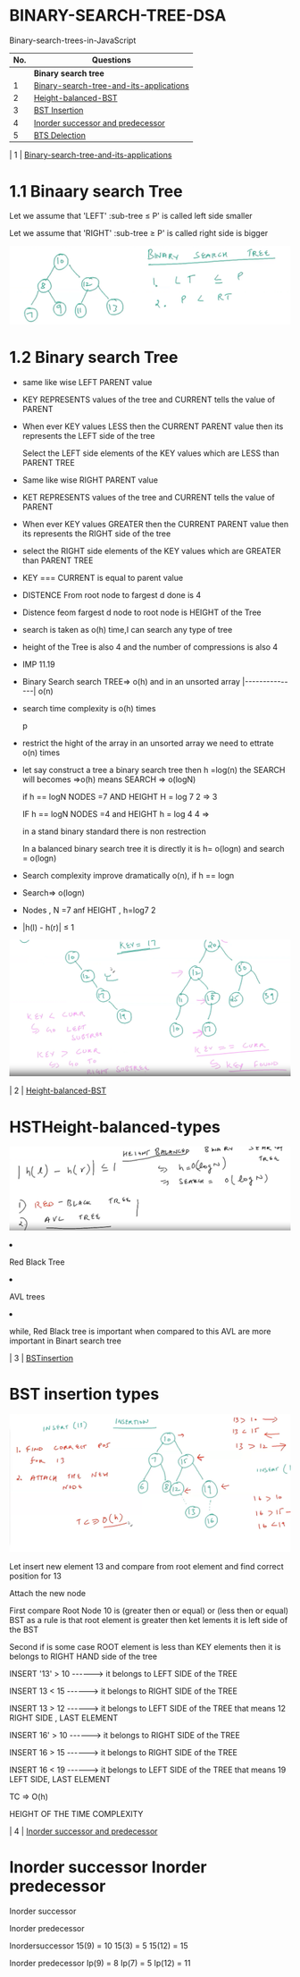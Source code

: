 
# BINARY-SEARCH-TREE-DSA
Binary-search-trees-in-JavaScript


| No.| Questions                                                                                                                                                                   |
| ---| ----------------------------------------------------------------------------------------------------------------------------------------------------------------------------------------------------------------------------------------------------------------------|
|    | **Binary search tree**                                                                                                                                                     |                                                                                                                                                  
| 1  | [Binary-search-tree-and-its-applications](#)                                                                                                                                |
| 2  | [Height-balanced-BST](#)                                                                                                                                                    |
| 3  | [BST Insertion](#)                                                                                                                                                          |
| 4  | [Inorder successor and predecessor](#)                                                                                                                                      |
| 5  | [BTS Delection](#)                                                                                                                                                          |



| 1  | [Binary-search-tree-and-its-applications](#)   
# 1.1 Binaary search Tree 
<p> Let we assume that 'LEFT' :sub-tree  ≤ P' is called left side smaller </p>  
<p> Let we assume that 'RIGHT' :sub-tree ≥  P' is called right side is bigger </p>  

![](./Inordersuccessorpredecessor/image1.png)

# 1.2 Binary search Tree
<ul>
<li><p> same like wise LEFT PARENT value </p>
<li><p> KEY REPRESENTS values of the tree and CURRENT tells the value of PARENT </p>
<li><p> When ever KEY values LESS then the CURRENT PARENT value then its represents the LEFT side of the tree </p>
</li><P> Select the LEFT side elements of the KEY values which are LESS than PARENT TREE</P> 

<li><p> Same like wise RIGHT PARENT value </p>
<li><p> KET REPRESENTS values of the tree and CURRENT tells the value of PARENT </p>
<li><p> When ever KEY values GREATER then the CURRENT PARENT value then its represents the RIGHT side of the tree </p>
<li><p> select the RIGHT side elements of the KEY values which are GREATER than PARENT TREE </p></li>


<li><p> KEY === CURRENT is equal to parent value </p></li>

<li><p> DISTENCE From root node to fargest d done is 4 </p>
<li><P> Distence feom fargest d node to root node is HEIGHT of the Tree </P></li>
<li><p>search is taken as o(h) time,I can search any type of tree </p></li>
<li><p>height of the Tree is also 4 and the number of compressions is also 4 </p></li>
<li><p> IMP 11.19</p>
<li><P> Binary Search search TREE=> o(h) and in an unsorted array |---------------| o(n) </P>
<li><p> search time complexity is o(h) times </p>p </li>
<li><p> restrict the hight of the array in an unsorted array we need to ettrate o(n) times <p>
<li><p> let say construct a tree a binary search tree then h =log(n) the SEARCH will becomes =>o(h)  means SEARCH => o(logN) </p></li>

   <p> if h == logN   NODES =7 AND HEIGHT H = log 7 2 => 3
   <P> IF h == logN   NODES =4 and HEIGHT h = log 4 4 =>
  <p>in a stand binary standard there is non restrection</p> 
  <p>In a balanced binary search tree it is directly it is h= o(logn) and search = o(logn)</p>      
<li><p> Search complexity improve dramatically o(n), if h == logn  <p> 
<li><p> Search=> o(logn) </p>
<li><p> Nodes , N =7 anf HEIGHT , h=log7 2 <p></li>
<li><p> |h(l) - h(r)| ≤ 1    

  
</ul>


![](./Inordersuccessorpredecessor/image2.png)
<p></p>

| 2  | [Height-balanced-BST](#)   
# HSTHeight-balanced-types

![](./HeightbalancedBST/image1.png)

<li><p> Red Black Tree </p></li>
<li><p> AVL trees </p></li>
<li><p> while, Red Black tree is important when compared to this AVL are more important in Binart search tree </p></li>

| 3 | [ BSTinsertion ](#)
# BST insertion types

![](./BSTinsertion/image1.png)

<p> Let insert new element 13 and compare from root element and find correct position for 13 </p>
<p> Attach the new node </p>
<p> First compare Root Node 10 is (greater then or equal) or (less then or equal) BST as a rule is that root element is greater then ket lements it is left side of the BST </P>
<P> Second if is some case ROOT element is less than KEY elements then it is belongs to RIGHT HAND side of the tree </P>
<p> INSERT '13' > 10 ------> it belongs to LEFT SIDE of the TREE  </p>
<p> INSERT  13  < 15 ------> it belongs to RIGHT SIDE of the TREE  </p>
<p> INSERT  13  > 12 ------> it belongs to LEFT SIDE of the TREE that means 12 RIGHT SIDE , LAST ELEMENT </p>
   
 <p> INSERT 16' > 10 ------> it belongs to RIGHT SIDE of the TREE  </p>
<p> INSERT  16  > 15 ------> it belongs to RIGHT SIDE of the TREE  </p>
<p> INSERT  16  < 19 ------> it belongs to LEFT SIDE of the TREE that means 19 LEFT SIDE, LAST ELEMENT  </p>
<P> TC => O(h) </P> 
   <p> HEIGHT OF THE TIME COMPLEXITY </p>

 | 4  | [Inorder successor and predecessor](#)
   # Inorder successor Inorder predecessor
  <p> Inorder successor </p>
  <p> Inorder predecessor </p>
<p> Inordersuccessor
   15(9) = 10
   15(3) = 5
   15(12) = 15
</p>
<p> Inorder predecessor 
   Ip(9) = 8
   Ip(7) = 5
   Ip(12) = 11
</p>

   
</p>

